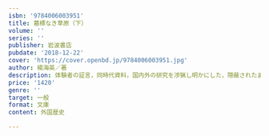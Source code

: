 ```yaml
---
isbn: '9784006003951'
title: 墓標なき草原（下）
volume: ''
series: ''
publisher: 岩波書店
pubdate: '2018-12-22'
cover: 'https://cover.openbd.jp/9784006003951.jpg'
author: 楊海英／著
description: 体験者の証言，同時代資料，国内外の研究を渉猟し明かにした，隠蔽されたままの過去．解説＝藤原作弥
price: '1420'
genre: ''
target: 一般
format: 文庫
content: 外国歴史

---
```

